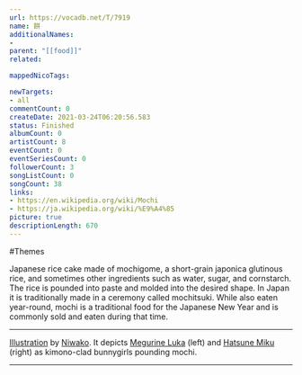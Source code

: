 ```yaml
---
url: https://vocadb.net/T/7919
name: 餅
additionalNames: 
- 
parent: "[[food]]"
related:

mappedNicoTags:

newTargets:
- all
commentCount: 0
createDate: 2021-03-24T06:20:56.583
status: Finished
albumCount: 0
artistCount: 8
eventCount: 0
eventSeriesCount: 0
followerCount: 3
songListCount: 0
songCount: 38
links: 
- https://en.wikipedia.org/wiki/Mochi
- https://ja.wikipedia.org/wiki/%E9%A4%85
picture: true
descriptionLength: 670
---
```


#Themes

Japanese rice cake made of mochigome, a short-grain japonica glutinous rice, and sometimes other ingredients such as water, sugar, and cornstarch. The rice is pounded into paste and molded into the desired shape. In Japan it is traditionally made in a ceremony called mochitsuki. While also eaten year-round, mochi is a traditional food for the Japanese New Year and is commonly sold and eaten during that time.
___
[Illustration](https://www.pixiv.net/en/artworks/15521891) by [Niwako](https://vocadb.net/Ar/140641). It depicts [Megurine Luka](https://vocadb.net/Ar/2) (left) and [Hatsune Miku](https://vocadb.net/Ar/1) (right) as kimono-clad bunnygirls pounding mochi.

---

